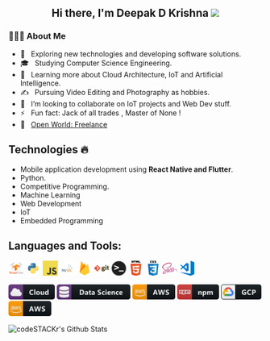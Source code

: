 <h2 align="Center">  Hi there, I'm Deepak D Krishna <img src="https://media.giphy.com/media/WUlplcMpOCEmTGBtBW/giphy.gif" width="30"> </h3>

<h3> 👨🏻‍💻 About Me </h3>
 
- 🤔 &nbsp; Exploring new technologies and developing software solutions.
- 🎓 &nbsp; Studying Computer Science Engineering.
- 🌱 &nbsp; Learning more about Cloud Architecture, IoT and Artificial Intelligence.
- ✍️ &nbsp; Pursuing Video Editing and Photography as hobbies.
- 👯 &nbsp; I’m looking to collaborate on IoT projects and Web Dev stuff.
- ⚡ &nbsp; Fun fact: Jack of all trades , Master of None !
- 💼 &nbsp; [Open World: Freelance](https://www.fiverr.com/alpha_bit85)

## Technologies :fire:

- Mobile application development using **React Native and Flutter**.
- Python.
- Competitive Programming.
- Machine Learning
- Web Development
- IoT
- Embedded Programming

## Languages and Tools:

<code><img height="30" src="https://raw.githubusercontent.com/github/explore/80688e429a7d4ef2fca1e82350fe8e3517d3494d/topics/tensorflow/tensorflow.png"></code>
<code><img height="30" src="https://raw.githubusercontent.com/github/explore/80688e429a7d4ef2fca1e82350fe8e3517d3494d/topics/python/python.png"></code>
<code><img height="30" src="https://raw.githubusercontent.com/github/explore/80688e429a7d4ef2fca1e82350fe8e3517d3494d/topics/javascript/javascript.png"></code>
<code><img height="30" src="https://raw.githubusercontent.com/github/explore/80688e429a7d4ef2fca1e82350fe8e3517d3494d/topics/mysql/mysql.png"></code>
<code><img height="30" src="https://raw.githubusercontent.com/github/explore/80688e429a7d4ef2fca1e82350fe8e3517d3494d/topics/firebase/firebase.png"></code>
<code><img height="30" src="https://raw.githubusercontent.com/github/explore/80688e429a7d4ef2fca1e82350fe8e3517d3494d/topics/git/git.png"></code>
<code><img height="30" src="https://raw.githubusercontent.com/github/explore/80688e429a7d4ef2fca1e82350fe8e3517d3494d/topics/terminal/terminal.png"></code>
<code><img height="30" src="https://raw.githubusercontent.com/github/explore/80688e429a7d4ef2fca1e82350fe8e3517d3494d/topics/html/html.png"></code>
<code><img height="30" src="https://raw.githubusercontent.com/github/explore/80688e429a7d4ef2fca1e82350fe8e3517d3494d/topics/css/css.png"></code>
<code><img height="30" src="https://raw.githubusercontent.com/github/explore/80688e429a7d4ef2fca1e82350fe8e3517d3494d/topics/sass/sass.png"></code>
<code><img height="30" src="https://raw.githubusercontent.com/github/explore/80688e429a7d4ef2fca1e82350fe8e3517d3494d/topics/visual-studio-code/visual-studio-code.png"></code>

<code><img height="30" src="https://raw.githubusercontent.com/8bithemant/8bithemant/master/svg/dev/misc/cloud.svg"></code>
<code><img height="30" src="https://raw.githubusercontent.com/8bithemant/8bithemant/master/svg/dev/misc/datascience.svg"></code>
<code><img height="30" src="https://raw.githubusercontent.com/8bithemant/8bithemant/master/svg/dev/services/aws.svg"></code>
<code><img height="30" src="https://raw.githubusercontent.com/8bithemant/8bithemant/master/svg/dev/services/npm.svg"></code>
<code><img height="30" src="https://raw.githubusercontent.com/8bithemant/8bithemant/master/svg/dev/services/gcp.svg"></code>
<code><img height="30" src="https://raw.githubusercontent.com/8bithemant/8bithemant/master/svg/dev/services/aws.svg"></code>

<img align="left" alt="codeSTACKr's Github Stats" src="https://github-readme-stats.vercel.app/api?username=deepak-delta&hide=contribs,prs" />

